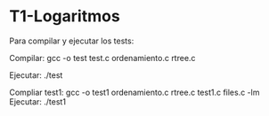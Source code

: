 # T1-Logaritmos

Para compilar y ejecutar los tests:

Compilar: gcc -o test test.c ordenamiento.c rtree.c 

Ejecutar: ./test

Compliar test1: gcc -o test1 ordenamiento.c rtree.c test1.c files.c -lm
Ejecutar: ./test1